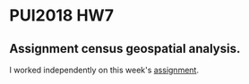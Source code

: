 # PUI2018 HW7
## Assignment census geospatial analysis.

I worked independently on this week's [assignment](https://github.com/jzhou60/PUI2018_jz3525/blob/master/HW7_jz3525/geopandas_census_instructions.ipynb).
